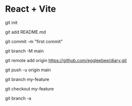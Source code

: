 # React + Vite

git init

git add README.md

git commit -m "first commit"

git branch -M main

git remote add origin https://github.com/eggleebee/diary.git

git push -u origin main

git branch my-feature

git checkout my-feature

git branch -a